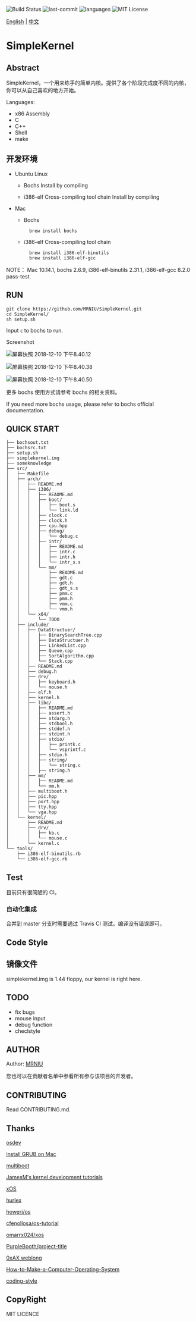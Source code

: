 ![Build Status](https://travis-ci.org/MRNIU/SimpleKernel.svg?branch=TODO)
![last-commit](https://img.shields.io/github/last-commit/google/skia.svg)
![languages](https://img.shields.io/github/languages/count/badges/shields.svg)
![MIT License](https://img.shields.io/github/license/mashape/apistatus.svg)

[English](https://github.com/MRNIU/SimpleKernel/blob/TODO/README_en.md) | [中文](https://github.com/MRNIU/SimpleKernel/blob/TODO/README.md)
# SimpleKernel

## Abstract

SimpleKernel，一个用来练手的简单内核。提供了各个阶段完成度不同的内核，你可以从自己喜欢的地方开始。

Languages: 

- x86 Assembly
- C
- C++
- Shell
- make

## 开发环境

- Ubuntu Linux

    - Bochs
        Install by compiling

    - i386-elf Cross-compiling tool chain
        Install by compiling

- Mac
    - Bochs

            brew install bochs

    - i386-elf Cross-compiling tool chain

            brew install i386-elf-binutils
            brew install i386-elf-gcc

NOTE：
Mac 10.14.1, bochs 2.6.9, i386-elf-binutils 2.31.1, i386-elf-gcc 8.2.0 pass-test.

## RUN

    git clone https://github.com/MRNIU/SimpleKernel.git
    cd SimpleKernel/
    sh setup.sh

Input `c` to bochs to run.

Screenshot

![屏幕快照 2018-12-10 下午8.40.12](https://lh3.googleusercontent.com/-bMiOQG70raM/XA5ijMqVcLI/AAAAAAAAAGU/YB_HvVl8JD4PiKbV1UHfQA4HqeD6xWCxACHMYCw/I/%255BUNSET%255D)

![屏幕快照 2018-12-10 下午8.40.38](https://lh3.googleusercontent.com/-Lp2Xea_cLgM/XA5ijHG93RI/AAAAAAAAAGc/wpYAqRo7wGIABAAi6jGz3NRhASB2aOQywCHMYCw/I/%255BUNSET%255D)

![屏幕快照 2018-12-10 下午8.40.50](https://lh3.googleusercontent.com/-DwLqMLIWGps/XA5ijD1nZvI/AAAAAAAAAGY/PeRQd2FN8qoOEGq4LEx1vxgmFCmq8qUYACHMYCw/I/%255BUNSET%255D)

更多 bochs 使用方式请参考 bochs 的相关资料。

If you need more bochs usage, please refer to bochs official documentation.


## QUICK START

```
├── bochsout.txt
├── bochsrc.txt
├── setup.sh
├── simplekernel.img
├── someknowledge
├── src/
│   ├── Makefile
│   ├── arch/
│   │   ├── README.md
│   │   ├── i386/
│   │   │   ├── README.md
│   │   │   ├── boot/
│   │   │   │   ├── boot.s
│   │   │   │   └── link.ld
│   │   │   ├── clock.c
│   │   │   ├── clock.h
│   │   │   ├── cpu.hpp
│   │   │   ├── debug/
│   │   │   │   └── debug.c
│   │   │   ├── intr/
│   │   │   │   ├── README.md
│   │   │   │   ├── intr.c
│   │   │   │   ├── intr.h
│   │   │   │   └── intr_s.s
│   │   │   └── mm/
│   │   │       ├── README.md
│   │   │       ├── gdt.c
│   │   │       ├── gdt.h
│   │   │       ├── gdt_s.s
│   │   │       ├── pmm.c
│   │   │       ├── pmm.h
│   │   │       ├── vmm.c
│   │   │       └── vmm.h
│   │   └── x64/
│   │       └── TODO
│   ├── include/
│   │   ├── DataStructuer/
│   │   │   ├── BinarySearchTree.cpp
│   │   │   ├── DataStructuer.h
│   │   │   ├── LinkedList.cpp
│   │   │   ├── Queue.cpp
│   │   │   ├── SortAlgorithm.cpp
│   │   │   └── Stack.cpp
│   │   ├── README.md
│   │   ├── debug.h
│   │   ├── drv/
│   │   │   ├── keyboard.h
│   │   │   └── mouse.h
│   │   ├── elf.h
│   │   ├── kernel.h
│   │   ├── libc/
│   │   │   ├── README.md
│   │   │   ├── assert.h
│   │   │   ├── stdarg.h
│   │   │   ├── stdbool.h
│   │   │   ├── stddef.h
│   │   │   ├── stdint.h
│   │   │   ├── stdio/
│   │   │   │   ├── printk.c
│   │   │   │   └── vsprintf.c
│   │   │   ├── stdio.h
│   │   │   ├── string/
│   │   │   │   └── string.c
│   │   │   ├── string.h
│   │   ├── mm/
│   │   │   ├── README.md
│   │   │   └── mm.h
│   │   ├── multiboot.h
│   │   ├── pic.hpp
│   │   ├── port.hpp
│   │   ├── tty.hpp
│   │   └── vga.hpp
│   └── kernel/
│       ├── README.md
│       ├── drv/
│       │   ├── kb.c
│       │   └── mouse.c
│       └── kernel.c
└── tools/
    ├── i386-elf-binutils.rb
    └── i386-elf-gcc.rb
```

## Test

目前只有很简陋的 CI。

### 自动化集成

合并到 master 分支时需要通过 Travis CI 测试。编译没有错误即可。

## Code Style

## 镜像文件

simplekernel.img is 1.44 floppy, our kernel is right here.

## TODO

- fix bugs
- mouse input
- debug function
- checlstyle

## AUTHOR

Author: [MRNIU](https://github.com/MRNIU)

您也可以在贡献者名单中参看所有参与该项目的开发者。

## CONTRIBUTING

Read CONTRIBUTING.md.

## Thanks

[osdev](https://wiki.osdev.org)

[install GRUB on Mac](https://wiki.osdev.org/GRUB#Installing_GRUB_2_on_OS_X)

[multiboot](https://www.gnu.org/software/grub/manual/multiboot/multiboot.html)

[JamesM's kernel development tutorials](http://www.jamesmolloy.co.uk/tutorial_html/1.-Environment%20setup.html)

[xOS](https://github.com/fengleicn/xOS)

[hurlex](http://wiki.0xffffff.org/posts/hurlex-8.html)

[howerj/os](https://github.com/howerj/os)

[cfenollosa/os-tutorial](https://github.com/cfenollosa/os-tutorial)

[omarrx024/xos](https://github.com/omarrx024/xos)

[PurpleBooth/project-title](https://gist.github.com/PurpleBooth/109311bb0361f32d87a2%23project-title)

[0xAX weblong](http://0xax.blogspot.com/search/label/asm)

[How-to-Make-a-Computer-Operating-System](https://github.com/SamyPesse/How-to-Make-a-Computer-Operating-System)

[coding-style](https://www.kernel.org/doc/Documentation/process/coding-style.rst)

## CopyRight

MIT LICENCE